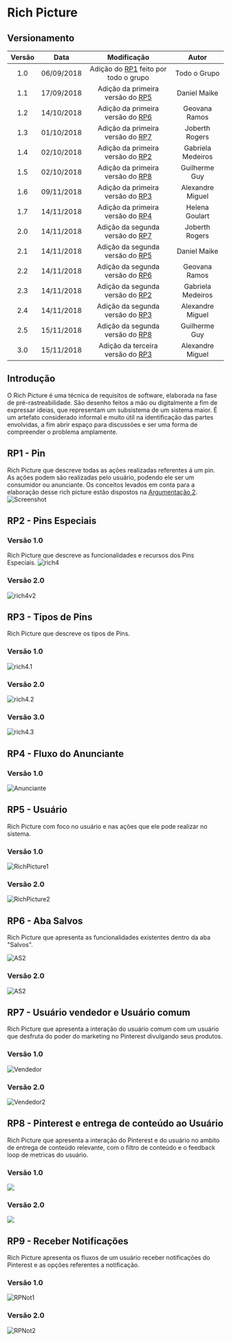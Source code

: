 # Rich Picture

## Versionamento

|  Versão | Data | Modificação | Autor |
|  :------: | :------: | :------: | :------: |
|  1.0 | 06/09/2018 | Adição do [RP1](#rp1-pin) feito por todo o grupo | Todo o Grupo |
|  1.1 | 17/09/2018 | Adição da primeira versão do [RP5](#rp5-usuario) | Daniel Maike |
|  1.2 | 14/10/2018 | Adição da primeira versão do [RP6](#rp6-aba-salvos) | Geovana Ramos |
|  1.3 | 01/10/2018 | Adição da primeira versão do [RP7](#rp7-usuario-vendedor-e-usuario-comum) | Joberth Rogers |
|  1.4 | 02/10/2018 | Adição da primeira versão do [RP2](#rp2-pins-especiais) | Gabriela Medeiros |
|  1.5 | 02/10/2018 | Adição da primeira versão do [RP8](#rp8-pinterest-e-entrega-de-conteudo-ao-usuario) | Guilherme Guy |
|  1.6 | 09/11/2018 | Adição da primeira versão do [RP3](#rp3-tipos-de-pins) | Alexandre Miguel |
|  1.7 | 14/11/2018 | Adição da primeira versão do [RP4](#rp4-fluxo-do-anunciante) | Helena Goulart |
|  2.0 | 14/11/2018 | Adição da segunda versão do [RP7](#rp7-usuario-vendedor-e-usuario-comum) | Joberth Rogers |
|  2.1 | 14/11/2018 | Adição da segunda versão do [RP5](#rp5-usuario) | Daniel Maike |
|  2.2 | 14/11/2018 | Adição da segunda versão do [RP6](#rp6-aba-salvos) | Geovana Ramos |
|  2.3 | 14/11/2018 | Adição da segunda versão do [RP2](#rp2-pins-especiais) | Gabriela Medeiros |
|  2.4 | 14/11/2018 | Adição da segunda versão do [RP3](#rp3-tipos-de-pins) | Alexandre Miguel |
|  2.5 | 15/11/2018 | Adição da segunda versão do [RP8](#rp8-pinterest-e-entrega-de-conteudo-ao-usuario) | Guilherme Guy |
|  3.0 | 15/11/2018 | Adição da terceira versão do [RP3](#rp3-tipos-de-pins) | Alexandre Miguel |


##  Introdução

  O Rich Picture é uma técnica de requisitos de software, elaborada na fase de pré-rastreabilidade. São desenho feitos a mão ou digitalmente a fim de expressar ideias, que representam um subsistema de um sistema maior. É um artefato considerado informal e muito útil na identificação das partes envolvidas, a fim abrir espaço para discussões e ser uma forma de compreender o problema amplamente.

## RP1 - Pin

Rich Picture que descreve todas as ações realizadas referentes á um pin. As  ações podem são realizadas pelo usuário, podendo ele ser um consumidor ou anunciante.
Os conceitos levados em conta para a elaboração desse rich picture estão dispostos na [Argumentação 2](argumentacao.md#ar2-rich-picture).
![Screenshot](img/rich_final.png)

## RP2 - Pins Especiais

### Versão 1.0

Rich Picture que descreve as funcionalidades e recursos dos Pins Especiais.
![rich4](img/rich4.png)

### Versão 2.0

![rich4v2](img/rich4v2.png)

## RP3 - Tipos de Pins

Rich Picture que descreve os tipos de Pins.

### Versão 1.0
![rich4.1](img/rich_picture_tipos_de_pin.jpg)

### Versão 2.0
![rich4.2](img/rich_picture_tipos_de_pins2.png)

### Versão 3.0
![rich4.3](img/rich_picture_tipos_de_pins3.png)

## RP4 - Fluxo do Anunciante

### Versão 1.0

![Anunciante](img/FluxoAnunciane.png)

## RP5 - Usuário

Rich Picture com foco no usuário e nas ações que ele pode realizar no sistema.

### Versão 1.0
![RichPicture1](img/RichPicture.png)

### Versão 2.0
![RichPicture2](img/RichPictureUserv2.png)

## RP6 - Aba Salvos
Rich Picture que apresenta as funcionalidades existentes dentro da aba "Salvos".

![AS2](img/rp_abasalvo.png)

### Versão 2.0
![AS2](img/rp_abasalvo_2.png)


## RP7 - Usuário vendedor e Usuário comum

Rich Picture que apresenta a interação do usuário comum com um usuário que desfruta do poder do marketing no Pinterest divulgando seus produtos.

### Versão 1.0

![Vendedor](img/Richpicture3.jpg)

### Versão 2.0

![Vendedor2](img/Richpicture3_new.png)

## RP8 - Pinterest e entrega de conteúdo ao Usuário

Rich Picture que apresenta a interação do Pinterest e do usuário no ambito de entrega de conteúdo relevante, com o filtro de conteúdo e o feedback loop de metricas do usuário.

### Versão 1.0
![](img/rich_picture_conteudo.png)

### Versão 2.0
![](img/rich_picture_conteudo_v2.png)

## RP9 - Receber Notificações

Rich Picture apresenta os fluxos de um usuário receber notificações do Pinterest e as opções referentes a notificação.

### Versão 1.0

![RPNot1](img/rp_receber_notificacao_v1.png)

### Versão 2.0

![RPNot2](img/rp_receber_notificacao_v2.png)
